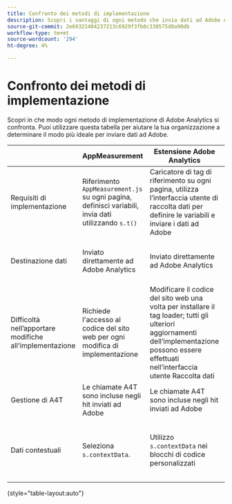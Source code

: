 ```yaml
---
title: Confronto dei metodi di implementazione
description: Scopri i vantaggi di ogni metodo che invia dati ad Adobe Analytics.
source-git-commit: 2e69321404237213c6929f3fb0c330575d8a90db
workflow-type: tm+mt
source-wordcount: '294'
ht-degree: 4%

---
```


# Confronto dei metodi di implementazione

Scopri in che modo ogni metodo di implementazione di Adobe Analytics si confronta. Puoi utilizzare questa tabella per aiutare la tua organizzazione a determinare il modo più ideale per inviare dati ad Adobe.

|  | AppMeasurement | Estensione Adobe Analytics | SDK per web | Estensione SDK per web |
| --- | --- | --- | --- | --- |
| Requisiti di implementazione | Riferimento `AppMeasurement.js` su ogni pagina, definisci variabili, invia dati utilizzando `s.t()` | Caricatore di tag di riferimento su ogni pagina, utilizza l’interfaccia utente di raccolta dati per definire le variabili e inviare i dati ad Adobe | Riferimento `Alloy.js` in ogni pagina, utilizza `alloy("sendEvent",{})` per inviare un oggetto JSON contenente i dati desiderati | Caricatore di tag di riferimento su ogni pagina, utilizza l’interfaccia utente di raccolta dati per stabilire l’oggetto JSON da inviare ai dati |
| Destinazione dati | Inviato direttamente ad Adobe Analytics | Inviato direttamente ad Adobe Analytics | Inviato ad Adobe Experience Platform Edge, che inoltra i dati ad Adobe Analytics | Inviato ad Adobe Experience Platform Edge, che inoltra i dati ad Adobe Analytics |
| Difficoltà nell’apportare modifiche all’implementazione | Richiede l&#39;accesso al codice del sito web per ogni modifica di implementazione | Modificare il codice del sito web una volta per installare il tag loader; tutti gli ulteriori aggiornamenti dell’implementazione possono essere effettuati nell’interfaccia utente Raccolta dati | Richiede l&#39;accesso al codice del sito web per ogni modifica di implementazione | Modificare il codice del sito web una volta per installare il tag loader; tutti gli ulteriori aggiornamenti dell’implementazione possono essere effettuati nell’interfaccia utente Raccolta dati |
| Gestione di A4T | Le chiamate A4T sono incluse negli hit inviati ad Adobe | Le chiamate A4T sono incluse negli hit inviati ad Adobe | Le chiamate A4T vengono inviate come hit separati | Le chiamate A4T vengono inviate come hit separati |
| Dati contestuali | Seleziona `s.contextData`. | Utilizzo `s.contextData` nei blocchi di codice personalizzati | Tutti i campi non mappati vengono inviati automaticamente come `a.x.*` variabili di dati di contesto. | Tutti i campi non mappati vengono inviati automaticamente come `a.x.*` variabili di dati di contesto. |

{style=&quot;table-layout:auto&quot;}
